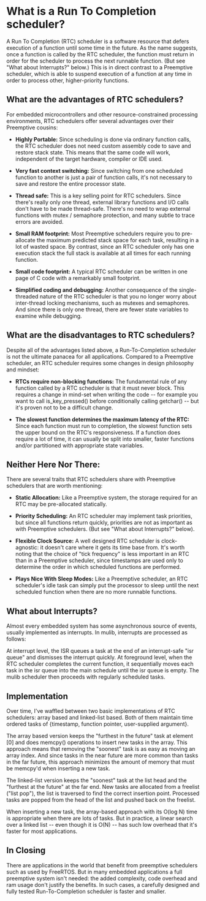 # What is a Run To Completion scheduler?

A Run To Completion (RTC) scheduler is a software resource that defers execution of a function until some time in the future.  As the name suggests, once a function is called by the RTC scheduler, the function must return in order for the scheduler to process the next runnable function.  (But see "What about Interrupts?" below.)  This is in direct contrast to a Preemptive scheduler, which is able to suspend execution of a function at any time in order to process other, higher-priority functions.

## What are the advantages of RTC schedulers?

For embedded microcontrollers and other resource-constrained processing environments, RTC schedulers offer several advantages over their Preemptive cousins:

* **Highly Portable:** Since scheduling is done via ordinary function calls, the RTC  scheduler does not need custom assembly code to save and restore stack state. This means that the same code will work, independent of the target hardware, compiler or IDE used.

* **Very fast context switching:** Since switching from one scheduled function to another is just a pair of function calls, it's not necessary to save and restore the entire processor state.

* **Thread safe:** This is a key selling point for RTC schedulers.  Since there's really only one thread, external library functions and I/O calls don't have to be made thread-safe.  There's no need to wrap external functions with mutex / semaphore protection, and many subtle to trace errors are avoided.

* **Small RAM footprint:** Most Preemptive schedulers require you to pre-allocate the maximum predicted stack space for each task, resulting in a lot of wasted space.  By contrast, since an RTC scheduler only has one execution stack the full stack is available at all times for each running function.

* **Small code footprint:** A typical RTC scheduler can be written in one page of C code with a remarkably small footprint.

* **Simplified coding and debugging:** Another consequence of the single-threaded nature of the RTC scheduler is that you no longer worry about inter-thread locking mechanisms, such as mutexes and semaphores. And since there is only one thread, there are fewer state variables to examine while debugging.

## What are the disadvantages to RTC schedulers?

Despite all of the advantages listed above, a Run-To-Completion scheduler is not the ultimate panacea for all applications.  Compared to a Preemptive scheduler, an RTC scheduler requires some changes in design philosophy and mindset:

* **RTCs require non-blocking functions:** The fundamental rule of any function called by a RTC scheduler is that it must never block.  This requires a change in mind-set when writing the code -- for example you want to call is_key_pressed() before conditionally calling getchar() -- but it's proven not to be a difficult change.

* **The slowest function determines the maximum latency of the RTC:** Since each function must run to completion, the slowest function sets the upper bound on the RTC's responsiveness.  If a function does require a lot of time, it can usually be split into smaller, faster functions and/or partitioned with appropriate state variables.

## Neither Here Nor There:

There are several traits that RTC schedulers share with Preemptive schedulers that are worth mentioning:

* **Static Allocation:** Like a Preemptive system, the storage required for an RTC may be pre-allocated statically.

* **Priority Scheduling:** An RTC scheduler may implement task priorities, but since all functions return quickly, priorities are not as important as with Preemptive schedulers.  (But see "What about Interrupts?" below).

* **Flexible Clock Source:** A well designed RTC scheduler is clock-agnostic: it doesn't care where it gets its time base from.  It's worth noting that the choice of "tick frequency" is less important in an RTC than in a Preemptive scheduler, since timestamps are used only to determine the order in which scheduled functions are performed.

* **Plays Nice With Sleep Modes:** Like a Preemptive scheduler, an RTC scheduler's idle task can simply put the processor to sleep until the next scheduled function when there are no more runnable functions.

## What about Interrupts?

Almost every embedded system has some asynchronous source of events, usually implemented as interrupts.  In mulib, interrupts are processed as follows:

At interrupt level, the ISR queues a task at the end of an interrupt-safe "isr queue" and dismisses the interrupt quickly. At foreground level, when the RTC scheduler completes the current function, it sequentially moves each task in the isr queue into the main schedule until the isr queue is empty. The mulib scheduler then proceeds with regularly scheduled tasks.

## Implementation

Over time, I've waffled between two basic implementations of RTC schedulers: array based and linked-list based.  Both of them maintain time ordered tasks of {timestamp, function pointer, user-supplied argument}.

The array based version keeps the "furthest in the future" task at element [0] and does memcpy() operations to insert new tasks in the array.  This approach means that removing the "soonest" task is as easy as moving an array index.  And since tasks in the near future are more common than tasks in the far future, this approach minimizes the amount of memory that must be memcpy'd when inserting a new task.

The linked-list version keeps the "soonest" task at the list head and the "furthest at the future" at the far end.  New tasks are allocated from a freelist ("list pop"), the list is traversed to find the correct insertion point.  Processed tasks are popped from the head of the list and pushed back on the freelist.

When inserting a new task, the array-based approach with its O(log N) time is appropriate when there are lots of tasks.  But in practice, a linear search over a linked list -- even though it is O(N) -- has such low overhead that it's faster for most applications.

## In Closing

There are applications in the world that benefit from preemptive schedulers such as used by FreeRTOS.  But in many embedded applications a full preemptive system isn't needed: the added complexity, code overhead and ram usage don't justify the benefits.  In such cases, a carefully designed and fully tested Run-To-Completion scheduler is faster and smaller.
